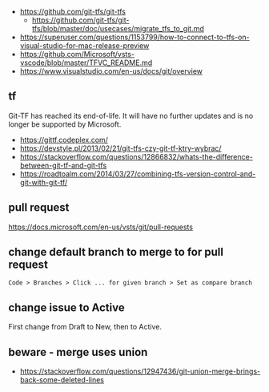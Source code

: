 - https://github.com/git-tfs/git-tfs
  - https://github.com/git-tfs/git-tfs/blob/master/doc/usecases/migrate_tfs_to_git.md
- https://superuser.com/questions/1153799/how-to-connect-to-tfs-on-visual-studio-for-mac-release-preview
- https://github.com/Microsoft/vsts-vscode/blob/master/TFVC_README.md
- https://www.visualstudio.com/en-us/docs/git/overview

## tf

Git-TF has reached its end-of-life.  It will have no further updates and is no longer be supported by Microsoft.

- https://gittf.codeplex.com/
- https://devstyle.pl/2013/02/21/git-tfs-czy-git-tf-ktry-wybrac/
- https://stackoverflow.com/questions/12866832/whats-the-difference-between-git-tf-and-git-tfs
- https://roadtoalm.com/2014/03/27/combining-tfs-version-control-and-git-with-git-tf/

## pull request

https://docs.microsoft.com/en-us/vsts/git/pull-requests

## change default branch to merge to for pull request

`Code > Branches > Click ... for given branch > Set as compare branch`

## change issue to Active

First change from Draft to New, then to Active.

## beware - merge uses union

- https://stackoverflow.com/questions/12947436/git-union-merge-brings-back-some-deleted-lines